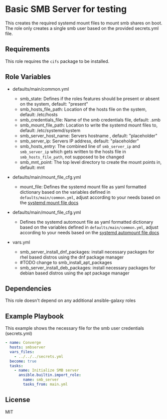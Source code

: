 Basic SMB Server for testing
=========

This creates the required systemd mount files to mount smb shares on boot.
The role only creates a single smb user based on the provided secrets.yml file.

Requirements
------------

This role requires the `cifs` package to be installed.

Role Variables
--------------

- defaults/main/common.yml
  - smb_state: Defines if the roles features should be present or absent on the system, default: "present"
  - smb_hosts_file_path: Location of the hosts file on the system, default: /etc/hosts
  - smb_credentials_file: Name of the smb credentials file, default: .smb
  - smb_mount_file_path: Location to write the systemd mount files to, default: /etc/systemd/system
  - smb_server_host_name: Servers hostname , default: "placeholder"
  - smb_server_ip: Servers IP address, default: "placeholder"
  - smb_hosts_entry: The combined line of `smb_server_ip` and `smb_server_ip` which gets written to the hosts file in `smb_hosts_file_path`, not supposed to be changed
  - smb_mnt_point: The top level directory to create the mount points in, default: mnt
- defaults/main/mount_file_cfg.yml
  - mount_file: Defines the systemd mount file as yaml formatted dictionary based on the variables defined in `defaults/main/common.yml`, adjust according to your needs based on the [systemd mount file docs](https://www.freedesktop.org/software/systemd/man/latest/systemd.mount.html)
- defaults/main/mount_file_cfg.yml
  - Defines the systemd automount file as yaml formatted dictionary based on the variables defined in `defaults/main/common.yml`, adjust according to your needs based on the [systemd automount file docs](https://www.freedesktop.org/software/systemd/man/latest/systemd.automount.html)

- vars.yml
  - smb_server_install_dnf_packages: install necessary packages for rhel based distros using the dnf package manager
  - #TODO change to smb_install_apt_packages
  - smb_server_install_deb_packages: install necessary packages for debian based distros using the apt package manager

Dependencies
------------

This role doesn't depend on any additional ansible-galaxy roles

Example Playbook
----------------

This example shows the necessary file for the smb user credentials (secrets.yml)

```yaml
- name: Converge
  hosts: smbserver
  vars_files:
    - ../../../secrets.yml
  become: true
  tasks:
    - name: Initialize SMB server
      ansible.builtin.import_role:
        name: smb_server
        tasks_from: main.yml
```

License
-------

MIT
